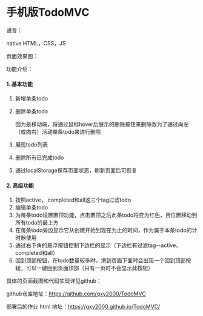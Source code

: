 # 手机版TodoMVC
语言：

native HTML，CSS，JS

页面效果图：



功能介绍：

#### 1. 基本功能

1. 新增单条todo

2. 删除单条todo

   因为是移动端，将通过鼠标hover后展示的删除按钮来删除改为了通过向左（或向右）活动单条todo来进行删除

3. 展现todo列表

4. 删除所有已完成todo

5. 通过localStorage保存页面状态，刷新页面后可恢复

#### 2. 高级功能

1. 按照active， completed和all这三个tag过滤todo
2. 编辑单条todo
3. 为每条todo设置置顶功能，点击置顶之后此条todo将变为红色，且位置移动到所有todo的最上方
4. 在每条todo旁边显示它从创建开始到现在为止的时间，作为属于本条todo的计时器使用
5. 通过右下角的悬浮按钮控制下边栏的显示（下边栏有过滤tag--active， completed和all）
6. 回到顶部按钮，在todo数量较多时，滑到页面下面时会出现一个回到顶部按钮，可以一键回到页面顶部（只有一页时不会显示此按钮）

具体的页面截图和代码实现详见github：

github仓库地址：https://github.com/qxy2000/TodoMVC

部署后的作业 html 地址：https://qxy2000.github.io/TodoMVC/

